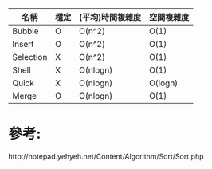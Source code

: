 <table>
    <thead>
        <tr>
            <th>名稱</th><th>穩定</th><th>(平均)時間複雜度</th><th>空間複雜度</th>
        </tr>
    </thead>
    <tbody>
        <tr>
            <td>Bubble</td><td>O</td><td>O(n^2)</td><td>O(1)</td>
        </tr>
        <tr>
            <td>Insert</td><td>O</td><td>O(n^2)</td><td>O(1)</td>
        </tr>
        <tr>
            <td>Selection</td><td>X</td><td>O(n^2)</td><td>O(1)</td>
        </tr>
        <tr>
            <td>Shell</td><td>X</td><td>O(nlogn)</td><td>O(1)</td>
        </tr>
        <tr>
            <td>Quick</td><td>X</td><td>O(nlogn)</td><td>O(logn)</td>
        </tr>
        <tr>
            <td>Merge</td><td>O</td><td>O(nlogn)</td><td>O(1)</td>
        </tr>
    </tbody>
</table>

<h1>參考:</h1>
http://notepad.yehyeh.net/Content/Algorithm/Sort/Sort.php
